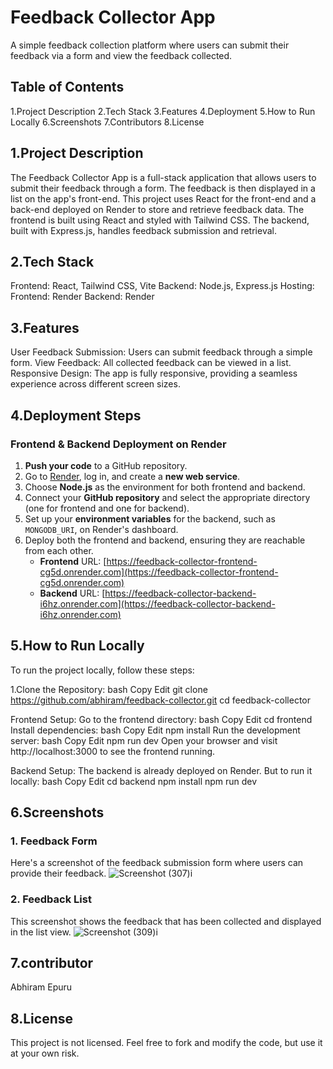 # Feedback Collector App

A simple feedback collection platform where users can submit their feedback via a form 
and view the feedback collected.

## Table of Contents
1.Project Description
2.Tech Stack
3.Features
4.Deployment
5.How to Run Locally
6.Screenshots
7.Contributors
8.License
   
## 1.Project Description
The Feedback Collector App is a full-stack application that allows users to submit their feedback through a form. The feedback is then displayed in a list on the app's front-end.
This project uses React for the front-end and a back-end deployed on Render to store and retrieve feedback data.
The frontend is built using React and styled with Tailwind CSS.
The backend, built with Express.js, handles feedback submission and retrieval.

## 2.Tech Stack
Frontend: React, Tailwind CSS, Vite
Backend: Node.js, Express.js
Hosting:
Frontend: Render
Backend: Render

## 3.Features
User Feedback Submission: Users can submit feedback through a simple form.
View Feedback: All collected feedback can be viewed in a list.
Responsive Design: The app is fully responsive, providing a seamless experience across different screen sizes.

## 4.Deployment Steps
### Frontend & Backend Deployment on Render
1. **Push your code** to a GitHub repository.
2. Go to [Render](https://render.com/), log in, and create a **new web service**.
3. Choose **Node.js** as the environment for both frontend and backend.
4. Connect your **GitHub repository** and select the appropriate directory (one for frontend and one for backend).
5. Set up your **environment variables** for the backend, such as `MONGODB_URI`, on Render's dashboard.
6. Deploy both the frontend and backend, ensuring they are reachable from each other.
   - **Frontend** URL: [https://feedback-collector-frontend-cg5d.onrender.com](https://feedback-collector-frontend-cg5d.onrender.com)
   - **Backend** URL: [https://feedback-collector-backend-i6hz.onrender.com](https://feedback-collector-backend-i6hz.onrender.com)
  
## 5.How to Run Locally
To run the project locally, follow these steps:

1.Clone the Repository:
bash
Copy
Edit
git clone https://github.com/abhiram/feedback-collector.git
cd feedback-collector

Frontend Setup:
Go to the frontend directory:
bash
Copy
Edit
cd frontend
Install dependencies:
bash
Copy
Edit
npm install
Run the development server:
bash
Copy
Edit
npm run dev
Open your browser and visit http://localhost:3000 to see the frontend running.

Backend Setup:
The backend is already deployed on Render. But to run it locally:
bash
Copy
Edit
cd backend
npm install
npm run dev


## 6.Screenshots
### 1. Feedback Form
Here's a screenshot of the feedback submission form where users can provide their feedback.
![Screenshot (307)i](https://github.com/user-attachments/assets/cc554fd3-4e8b-4116-ac4b-42cb9df94de4)
### 2. Feedback List
This screenshot shows the feedback that has been collected and displayed in the list view.
![Screenshot (309)i](https://github.com/user-attachments/assets/ea5bf438-d982-4643-8c3e-333dccfc16bf)


## 7.contributor
Abhiram Epuru

## 8.License
This project is not licensed. Feel free to fork and modify the code, but use it at your own risk.

